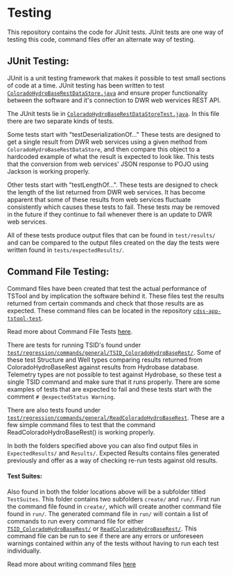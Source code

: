 # Testing #

This repository contains the code for JUnit tests. JUnit tests are one way of testing this code, command files offer an alternate way of testing.

## JUnit Testing: ##

JUnit is a unit testing framework that makes it possible to test small sections of code at a time. JUnit testing has been written to test [`ColoradoHydroBaseRestDataStore.java`](https://github.com/OpenWaterFoundation/cdss-lib-dmi-hydrobase-rest-java/blob/master/src/cdss/dmi/hydrobase/rest/ColoradoHydroBaseRestDataStore.java) and ensure proper functionality between the software and it's connection to DWR web wervices REST API.

The JUnit tests lie in [`ColoradoHydroBaseRestDataStoreTest.java`](https://github.com/OpenWaterFoundation/cdss-lib-dmi-hydrobase-rest-java/tree/master/test/cdss/dmi/hydrobase/rest). In this file there are two separate kinds of tests.

Some tests start with "testDeserializationOf..." These tests are designed to get a single result from DWR web services using a given method from `ColoradoHydroBaseRestDataStore`, and then compare this object to a hardcoded example of what the result is expected to look like. This tests that the conversion from web services' JSON response to POJO using Jackson is working properly.

Other tests start with "testLengthOf...". These tests are designed to check the length of the list returned from DWR web services. It has become apparent that some of these results from web services fluctuate consistently which causes these tests to fail. These tests may be removed in the future if they continue to fail whenever there is an update to DWR web services.

All of these tests produce output files that can be found in `test/results/` and can be compared to the output files created on the day the tests were written found in `tests/expectedResults/`.

## Command File Testing: ##

Command files have been created that test the actual performance of TSTool and by implication the software behind it. These files test the results returned from certain commands and check that those results are as expected. These command files can be located in the repository [`cdss-app-tstool-test`](https://github.com/OpenWaterFoundation/cdss-app-tstool-test).

Read more about Command File Tests [here](https://github.com/OpenWaterFoundation/cdss-app-tstool-test).

There are tests for running TSID's found under [`test/regression/commands/general/TSID_ColoradoHydroBaseRest/`](https://github.com/OpenWaterFoundation/cdss-app-tstool-test/tree/master/test/regression/commands/general/TSID_ColoradoHydroBaseRest). Some of these test Structure and Well types comparing results returned from ColoradoHydroBaseRest against results from Hydrobase database. Telemetry types are not possible to test against Hydrobase, so these test a single TSID command and make sure that it runs properly. There are some examples of tests that are expected to fail and these tests start with the comment `# @expectedStatus Warning`.

There are also tests found under [`test/regression/commands/general/ReadColoradoHydroBaseRest`](https://github.com/OpenWaterFoundation/cdss-app-tstool-test/tree/master/test/regression/commands/general/ReadColoradoHydroBaseRest). These are a few simple command files to test that the command ReadColoradoHydroBaseRest() is working properly.

In both the folders specified above you can also find output files in `ExpectedResults/` and `Results/`. Expected Results contains files generated previously and offer as a way of checking re-run tests against old results.

#### Test Suites: #####

Also found in both the folder locations above will be a subfolder titled `TestSuites`. This folder contains two subfolders `create/` and `run/`. First run the command file found in `create/`, which will create another command file found in `run/`. The generated command file in `run/` will contain a list of commands to run every command file for either [`TSID_ColoradoHydroBaseRest/`](https://github.com/OpenWaterFoundation/cdss-app-tstool-test/tree/master/test/regression/commands/general/TSID_ColoradoHydroBaseRest) or [`ReadColoradoHydroBaseRest/`](https://github.com/OpenWaterFoundation/cdss-app-tstool-test/tree/master/test/regression/commands/general/ReadColoradoHydroBaseRest). This command file can be run to see if there are any errors or unforeseen warnings contained within any of the tests without having to run each test individually.

Read more about writing command files [here](http://learn.openwaterfoundation.org/cdss-app-tstool-doc-user/command-ref/overview/)
